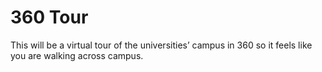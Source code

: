 # 360 Tour
This will be a virtual tour of the universities’ campus in 360 so it feels like you are walking across campus.